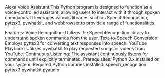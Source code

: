 Alexa Voice Assistant
This Python program is designed to function as a voice-controlled assistant, allowing users to interact with it through spoken commands. It leverages various libraries such as SpeechRecognition, pyttsx3, pywhatkit, and webbrowser to provide a range of functionalities.

Features:
Voice Recognition: Utilizes the SpeechRecognition library to understand spoken commands from the user.
Text-to-Speech Conversion: Employs pyttsx3 for converting text responses into speech.
YouTube Playback: Utilizes pywhatkit to play requested songs or videos from YouTube.
Continuous Listening: The assistant continuously listens for commands until explicitly terminated.
Prerequisites:
Python 3.x installed on your system.
Required Python libraries installed:
speech_recognition
pyttsx3
pywhatkit
pyaudio
